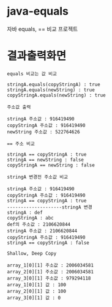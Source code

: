 # java-equals
자바 equals, == 비교 프로젝트

# 결과출력화면
`equals 비교는 값 비교`
```
stringA.equals(copyStringA) : true
stringA.equals(newString) : true
copyStringA.equals(newString) : true
```

`주소값 출력`
```
stringA 주소값 : 916419490
copyStringA 주소값 : 916419490
newString 주소값 : 522764626
```

`== 주소 비교`
```
stringA == copyStringA : true
stringA == newString : false
copyStringA == newString : false
```

`stringA 변경전 주소값 비교`
```
stringA 주소값 : 916419490
copyStringA 주소값 : 916419490
stringA == copyStringA : true
--------------------stringA 변경
stringA : def
copyStringA : abc
def의 주소값 : 2106620844
stringA 주소값 : 2106620844
copyStringA 주소값 : 916419490
stringA == copyStringA : false
```

`Shallow, Deep Copy`
```
array_1[0][1] 주소값 : 2006034581
array_2[0][1] 주소값 : 2006034581
array_3[0][1] 주소값 : 979294118
array_1[0][1] 값 : 100
array_2[0][1] 값 : 100
array_3[0][1] 값 : 0
```